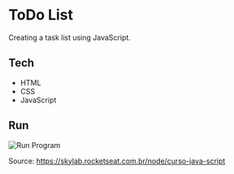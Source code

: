 # ToDo List
Creating a task list using JavaScript.

## Tech
- HTML
- CSS
- JavaScript

## Run
![Run Program](https://raw.githubusercontent.com/rafaasimi/ToDo-List-Rocketseat/master/run.gif)

Source: https://skylab.rocketseat.com.br/node/curso-java-script

